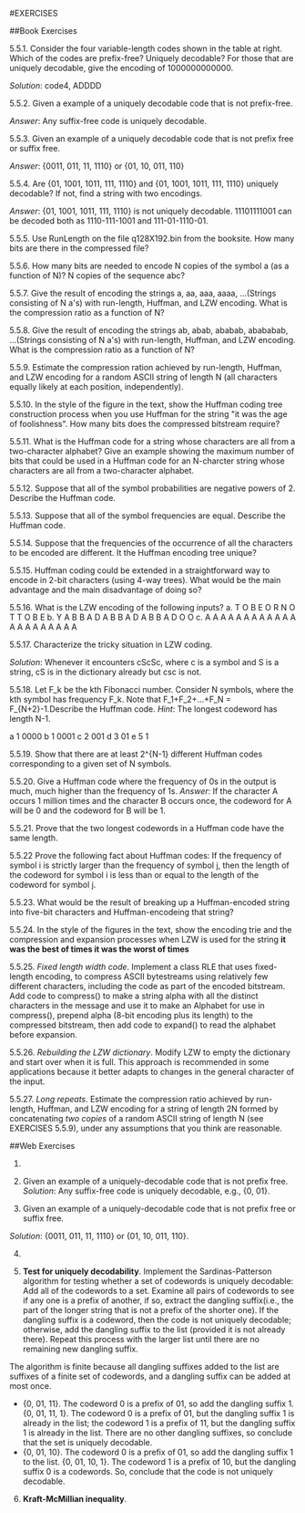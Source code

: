 #EXERCISES

##Book Exercises
 
5.5.1. Consider the four variable-length codes shown in the table at right. Which of the codes are prefix-free? Uniquely decodable? For those that are uniquely decodable, give the encoding of 1000000000000.

_Solution_: code4, ADDDD

5.5.2. Given a example of a uniquely decodable code that is not prefix-free.

_Answer_: Any suffix-free code is uniquely decodable.

5.5.3. Given an example of a uniquely decodable code that is not prefix free or suffix free.

_Answer_: {0011, 011, 11, 1110} or {01, 10, 011, 110}

5.5.4. Are {01, 1001, 1011, 111, 1110} and {01, 1001, 1011, 111, 1110} uniquely decodable? If not, find a string with two encodings.

_Answer_: {01, 1001, 1011, 111, 1110} is not uniquely decodable. 11101111001 can be decoded both as 1110-111-1001 and 111-01-1110-01.

5.5.5. Use RunLength on the file q128X192.bin from the booksite. How many bits are there in the compressed file?

5.5.6. How many bits are needed to encode N copies of the symbol a (as a function of N)? N copies of the sequence abc?

5.5.7. Give the result of encoding the strings a, aa, aaa, aaaa, ...(Strings consisting of N a's) with run-length, Huffman, and LZW encoding. What is the compression ratio as a function of N?

5.5.8. Give the result of encoding the strings ab, abab, ababab, abababab, ...(Strings consisting of N a's) with run-length, Huffman, and LZW encoding. What is the compression ratio as a function of N?

5.5.9. Estimate the compression ration achieved by run-length, Huffman, and LZW encoding for a random ASCII string of length N (all characters equally likely at each position, independently).

5.5.10. In the style of the figure in the text, show the Huffman coding tree construction process when you use Huffman for the string "it was the age of foolishness". How many bits does the compressed bitstream require?

5.5.11. What is the Huffman code for a string whose characters are all from a two-character alphabet? Give an example showing the maximum number of bits that could be used in a Huffman code for an N-charcter string whose characters are all from a two-character alphabet.

5.5.12. Suppose that all of the symbol probabilities are negative powers of 2. Describe the Huffman code.

5.5.13. Suppose that all of the symbol frequencies are equal. Describe the Huffman code.

5.5.14. Suppose that the frequencies of the occurrence of all the characters to be encoded are different. It the Huffman encoding tree unique?

5.5.15. Huffman coding could be extended in a straightforward way to encode in 2-bit characters (using 4-way trees). What would be the main advantage and the main disadvantage of doing so?

5.5.16. What is the LZW encoding of the following inputs?
a. T O B E O R N O T T O B E
b. Y A B B A D A B B A D A B B A D O O
c. A A A A A A A A A A A A A A A A A A A A A

5.5.17. Characterize the tricky situation in LZW coding.

_Solution_: Whenever it encounters cScSc, where c is a symbol and S is a string, cS is in the dictionary already but csc is not.

5.5.18. Let F_k be the kth Fibonacci number. Consider N symbols, where the kth symbol has frequency F_k. Note that F_1+F_2+...+F_N = F_{N+2}-1.Describe the Huffman code. 
_Hint_: The longest codeword has length N-1.
 
a 1 0000
b 1 0001
c 2 001
d 3 01
e 5 1


5.5.19. Show that there are at least 2^{N-1} different Huffman codes corresponding to a given set of N symbols.

5.5.20. Give a Huffman code where the frequency of 0s in the output is much, much higher than the frequency of 1s.
_Answer_: If the character A occurs 1 million times and the character B occurs once, the codeword for A will be 0 and the codeword for B will be 1.

5.5.21. Prove that the two longest codewords in a Huffman code have the same length.

5.5.22 Prove the following fact about Huffman codes: If the frequency of symbol i is strictly larger than the frequency of symbol j, then the length of the codeword for symbol i is less than or equal to the length of the codeword for symbol j.

5.5.23. What would be the result of breaking up a Huffman-encoded string into five-bit characters and Huffman-encodeing that string?

5.5.24. In the style of the figures in the text, show the encoding trie and the compression and expansion processes when LZW is used for the string
**it was the best of times it was the worst of times**

5.5.25. _Fixed length width code_. Implement a class RLE that uses fixed-length encoding, to compress ASCII bytestreams using relatively few different characters, including the code as part of the encoded bitstream. Add code to compress() to make a string alpha with all the distinct characters in the message and use it to make an Alphabet for use in compress(), prepend alpha (8-bit encoding plus its length) to the compressed bitstream, then add code to expand() to
read the alphabet before expansion.

5.5.26. _Rebuilding the LZW dictionary_. Modify LZW to empty the dictionary and start over when it is full. This approach is recommended in some applications because it better adapts to changes in the general character of the input.

5.5.27. _Long repeats_. Estimate the compression ratio achieved by run-length, Huffman, and LZW encoding for a string of length 2N formed by concatenating _two copies_ of a random ASCII string of length N (see EXERCISES 5.5.9), under any assumptions that you think are reasonable.

##Web Exercises



1. 

2. Given an example of a uniquely-decodable code that is not prefix free.
_Solution_: Any suffix-free code is uniquely decodable, e.g., {0, 01}.

3. Given an example of a uniquely-decodable code that is not prefix free or suffix free.

_Solution_: {0011, 011, 11, 1110} or {01, 10, 011, 110}.

4.

5. **Test for uniquely decodability**. Implement the Sardinas-Patterson algorithm for testing whether a set of codewords is uniquely decodable:
Add all of the codewords to a set. Examine all pairs of codewords to see if any one is a prefix of another, if so, extract the dangling suffix(i.e., the part of the longer string that is not a prefix of the shorter one). If the dangling suffix is a codeword, then the code is not uniquely decodable; otherwise, add the dangling suffix to the list (provided it is not already there). Repeat this process with the larger list until there are no remaining new dangling suffix.

The algorithm is finite because all dangling suffixes added to the list are suffixes of a finite set of codewords, and a dangling suffix can be added at most once.
- {0, 01, 11}. The  codeword 0 is a prefix of 01, so add the dangling suffix 1. {0, 01, 11, 1}. The codeword 0 is a prefix of 01, but the dangling suffix 1 is already in the list; the codeword 1 is a prefix of 11, but the dangling suffix 1 is already in the list. There are no other dangling suffixes, so conclude that the set is uniquely decodable.
- {0, 01, 10}. The codeword 0 is a prefix of 01, so add the dangling suffix 1 to the list. {0, 01, 10, 1}. The codeword 1 is a prefix of 10, but the dangling suffix 0 is a codewords. So, conclude that the code is not uniquely decodable.

6. **Kraft-McMillian inequality**. 


